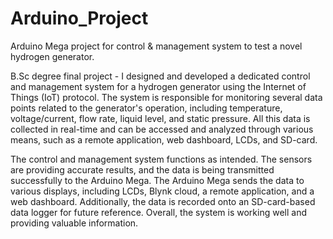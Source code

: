 # Arduino_Project
Arduino Mega project for control &amp; management system to test a novel hydrogen generator.

B.Sc degree final project - I designed and developed a dedicated control and management system for a hydrogen generator using the Internet of Things (IoT) protocol. The system is responsible for monitoring several data points related to the generator's operation, including temperature, voltage/current, flow rate, liquid level, and static pressure. All this data is collected in real-time and can be accessed and analyzed through various means, such as a remote application, web dashboard, LCDs, and SD-card.

The control and management system functions as intended. The sensors are providing accurate results, and the data is being transmitted successfully to the Arduino Mega. The Arduino Mega sends the data to various displays, including LCDs, Blynk cloud, a remote application, and a web dashboard. Additionally, the data is recorded onto an SD-card-based data logger for future reference. Overall, the system is working well and providing valuable information.
